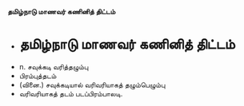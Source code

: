 **தமிழ்நாடு மாணவர் கணினித் திட்டம்**
- # தமிழ்நாடு மாணவர் கணினித் திட்டம்
- n. சவுக்கடி  வரித்தழும்பு
- பிரம்புத்தடம்
- (வினை.) சவுக்கடியால் வரிவரியாகத் தழும்பெழும்பு
- வரிவரியாகத் தடம் படப்பிரம்பாலடி.

